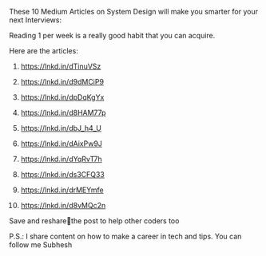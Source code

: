 These 10 Medium Articles on System Design will make you smarter for your next Interviews:

Reading 1 per week is a really good habit that you can acquire. 

Here are the articles:

1. https://lnkd.in/dTinuVSz

2. https://lnkd.in/d9dMCiP9

3. https://lnkd.in/dpDqKgYx

4. https://lnkd.in/d8HAM77p

5. https://lnkd.in/dbJ_h4_U

6. https://lnkd.in/dAixPw9J

7. https://lnkd.in/dYqRvT7h

8. https://lnkd.in/ds3CFQ33

9. https://lnkd.in/drMEYmfe

10. https://lnkd.in/d8vMQc2n


Save and reshare🔄the post to help other coders too

P.S.: I share content on how to make a career in tech and tips. You can follow me Subhesh
